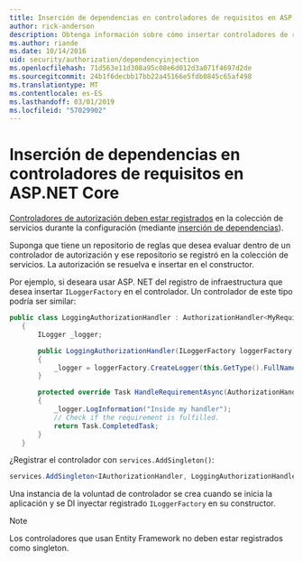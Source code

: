 ```yaml
---
title: Inserción de dependencias en controladores de requisitos en ASP.NET Core
author: rick-anderson
description: Obtenga información sobre cómo insertar controladores de requisito de autorización en una aplicación de ASP.NET Core con inserción de dependencias.
ms.author: riande
ms.date: 10/14/2016
uid: security/authorization/dependencyinjection
ms.openlocfilehash: 71d563e11d308a95c08e6d012d3a071f4697d2de
ms.sourcegitcommit: 24b1f6decbb17bb22a45166e5fdb0845c65af498
ms.translationtype: MT
ms.contentlocale: es-ES
ms.lasthandoff: 03/01/2019
ms.locfileid: "57029902"
---
```

# <a name="dependency-injection-in-requirement-handlers-in-aspnet-core"></a>Inserción de dependencias en controladores de requisitos en ASP.NET Core

<a name="security-authorization-di"></a>

[Controladores de autorización deben estar registrados](xref:security/authorization/policies#handler-registration) en la colección de servicios durante la configuración (mediante [inserción de dependencias](xref:fundamentals/dependency-injection)).

Suponga que tiene un repositorio de reglas que desea evaluar dentro de un controlador de autorización y ese repositorio se registró en la colección de servicios. La autorización se resuelva e insertar en el constructor.

Por ejemplo, si deseara usar ASP. NET del registro de infraestructura que desea insertar `ILoggerFactory` en el controlador. Un controlador de este tipo podría ser similar:

```csharp
public class LoggingAuthorizationHandler : AuthorizationHandler<MyRequirement>
   {
       ILogger _logger;

       public LoggingAuthorizationHandler(ILoggerFactory loggerFactory)
       {
           _logger = loggerFactory.CreateLogger(this.GetType().FullName);
       }

       protected override Task HandleRequirementAsync(AuthorizationHandlerContext context, MyRequirement requirement)
       {
           _logger.LogInformation("Inside my handler");
           // Check if the requirement is fulfilled.
           return Task.CompletedTask;
       }
   }
   ```

¿Registrar el controlador con `services.AddSingleton()`:

```csharp
services.AddSingleton<IAuthorizationHandler, LoggingAuthorizationHandler>();
```

Una instancia de la voluntad de controlador se crea cuando se inicia la aplicación y se DI inyectar registrado `ILoggerFactory` en su constructor.

> [!NOTE]
> Los controladores que usan Entity Framework no deben estar registrados como singleton.
